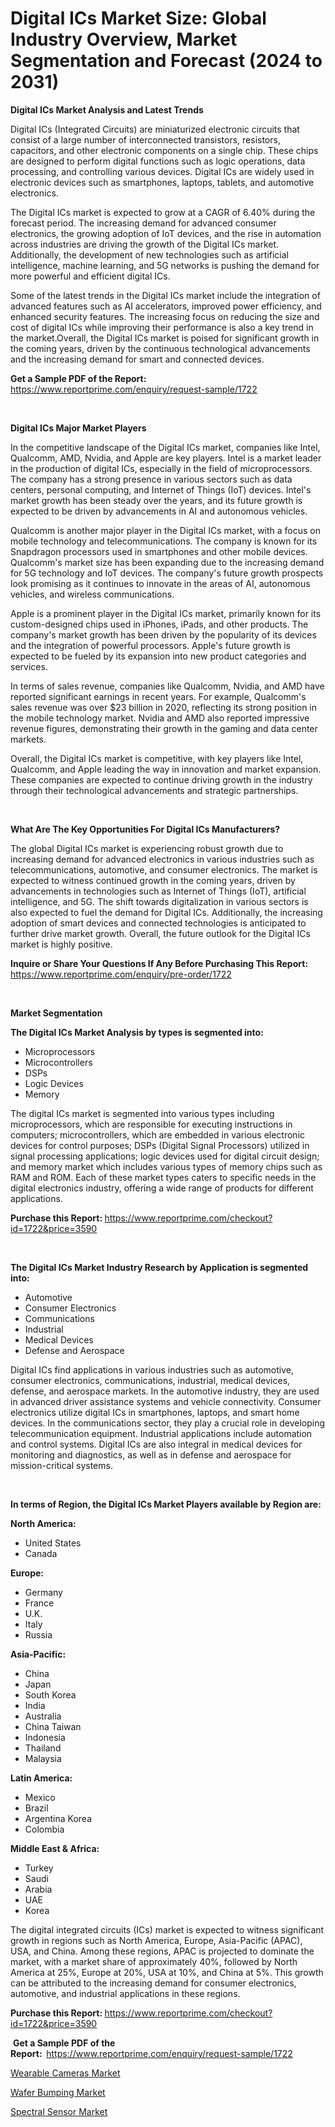<p><h1>Digital ICs Market Size: Global Industry Overview, Market Segmentation and Forecast (2024 to 2031)</h1></p><p><strong>Digital ICs Market Analysis and Latest Trends</strong></p>
<p><p>Digital ICs (Integrated Circuits) are miniaturized electronic circuits that consist of a large number of interconnected transistors, resistors, capacitors, and other electronic components on a single chip. These chips are designed to perform digital functions such as logic operations, data processing, and controlling various devices. Digital ICs are widely used in electronic devices such as smartphones, laptops, tablets, and automotive electronics.</p><p>The Digital ICs market is expected to grow at a CAGR of 6.40% during the forecast period. The increasing demand for advanced consumer electronics, the growing adoption of IoT devices, and the rise in automation across industries are driving the growth of the Digital ICs market. Additionally, the development of new technologies such as artificial intelligence, machine learning, and 5G networks is pushing the demand for more powerful and efficient digital ICs.</p><p>Some of the latest trends in the Digital ICs market include the integration of advanced features such as AI accelerators, improved power efficiency, and enhanced security features. The increasing focus on reducing the size and cost of digital ICs while improving their performance is also a key trend in the market.Overall, the Digital ICs market is poised for significant growth in the coming years, driven by the continuous technological advancements and the increasing demand for smart and connected devices.</p></p>
<p><strong>Get a Sample PDF of the Report:&nbsp;</strong> <a href="https://www.reportprime.com/enquiry/request-sample/1722">https://www.reportprime.com/enquiry/request-sample/1722</a></p>
<p>&nbsp;</p>
<p><strong>Digital ICs Major Market Players</strong></p>
<p><p>In the competitive landscape of the Digital ICs market, companies like Intel, Qualcomm, AMD, Nvidia, and Apple are key players. Intel is a market leader in the production of digital ICs, especially in the field of microprocessors. The company has a strong presence in various sectors such as data centers, personal computing, and Internet of Things (IoT) devices. Intel's market growth has been steady over the years, and its future growth is expected to be driven by advancements in AI and autonomous vehicles.</p><p>Qualcomm is another major player in the Digital ICs market, with a focus on mobile technology and telecommunications. The company is known for its Snapdragon processors used in smartphones and other mobile devices. Qualcomm's market size has been expanding due to the increasing demand for 5G technology and IoT devices. The company's future growth prospects look promising as it continues to innovate in the areas of AI, autonomous vehicles, and wireless communications.</p><p>Apple is a prominent player in the Digital ICs market, primarily known for its custom-designed chips used in iPhones, iPads, and other products. The company's market growth has been driven by the popularity of its devices and the integration of powerful processors. Apple's future growth is expected to be fueled by its expansion into new product categories and services.</p><p>In terms of sales revenue, companies like Qualcomm, Nvidia, and AMD have reported significant earnings in recent years. For example, Qualcomm's sales revenue was over $23 billion in 2020, reflecting its strong position in the mobile technology market. Nvidia and AMD also reported impressive revenue figures, demonstrating their growth in the gaming and data center markets.</p><p>Overall, the Digital ICs market is competitive, with key players like Intel, Qualcomm, and Apple leading the way in innovation and market expansion. These companies are expected to continue driving growth in the industry through their technological advancements and strategic partnerships.</p></p>
<p>&nbsp;</p>
<p><strong>What Are The Key Opportunities For Digital ICs Manufacturers?</strong></p>
<p><p>The global Digital ICs market is experiencing robust growth due to increasing demand for advanced electronics in various industries such as telecommunications, automotive, and consumer electronics. The market is expected to witness continued growth in the coming years, driven by advancements in technologies such as Internet of Things (IoT), artificial intelligence, and 5G. The shift towards digitalization in various sectors is also expected to fuel the demand for Digital ICs. Additionally, the increasing adoption of smart devices and connected technologies is anticipated to further drive market growth. Overall, the future outlook for the Digital ICs market is highly positive.</p></p>
<p><strong>Inquire or Share Your Questions If Any Before Purchasing This Report:</strong> <a href="https://www.reportprime.com/enquiry/pre-order/1722">https://www.reportprime.com/enquiry/pre-order/1722</a></p>
<p>&nbsp;</p>
<p><strong>Market Segmentation</strong></p>
<p><strong>The Digital ICs Market Analysis by types is segmented into:</strong></p>
<p><ul><li>Microprocessors</li><li>Microcontrollers</li><li>DSPs</li><li>Logic Devices</li><li>Memory</li></ul></p>
<p><p>The digital ICs market is segmented into various types including microprocessors, which are responsible for executing instructions in computers; microcontrollers, which are embedded in various electronic devices for control purposes; DSPs (Digital Signal Processors) utilized in signal processing applications; logic devices used for digital circuit design; and memory market which includes various types of memory chips such as RAM and ROM. Each of these market types caters to specific needs in the digital electronics industry, offering a wide range of products for different applications.</p></p>
<p><strong>Purchase this Report:&nbsp;</strong><a href="https://www.reportprime.com/checkout?id=1722&price=3590">https://www.reportprime.com/checkout?id=1722&price=3590</a></p>
<p>&nbsp;</p>
<p><strong>The Digital ICs Market Industry Research by Application is segmented into:</strong></p>
<p><ul><li>Automotive</li><li>Consumer Electronics</li><li>Communications</li><li>Industrial</li><li>Medical Devices</li><li>Defense and Aerospace</li></ul></p>
<p><p>Digital ICs find applications in various industries such as automotive, consumer electronics, communications, industrial, medical devices, defense, and aerospace markets. In the automotive industry, they are used in advanced driver assistance systems and vehicle connectivity. Consumer electronics utilize digital ICs in smartphones, laptops, and smart home devices. In the communications sector, they play a crucial role in developing telecommunication equipment. Industrial applications include automation and control systems. Digital ICs are also integral in medical devices for monitoring and diagnostics, as well as in defense and aerospace for mission-critical systems.</p></p>
<p>&nbsp;</p>
<p><strong>In terms of Region, the Digital ICs Market Players available by Region are:</strong></p>
<p>
    <p> <strong> North America: </strong>
        <ul>
            <li>United States</li>
            <li>Canada</li>
        </ul>
        </p> 
    <p> <strong> Europe: </strong>
        <ul>
            <li>Germany</li>
            <li>France</li>
            <li>U.K.</li>
            <li>Italy</li>
            <li>Russia</li>
        </ul>
        </p> 
    <p> <strong> Asia-Pacific: </strong>
        <ul>
            <li>China</li>
            <li>Japan</li>
            <li>South Korea</li>
            <li>India</li>
            <li>Australia</li>
            <li>China Taiwan</li>
            <li>Indonesia</li>
            <li>Thailand</li>
            <li>Malaysia</li>
        </ul>
        </p> 
    <p> <strong> Latin America: </strong>
        <ul>
            <li>Mexico</li>
            <li>Brazil</li>
            <li>Argentina Korea</li>
            <li>Colombia</li>
        </ul>
        </p> 
    <p> <strong> Middle East & Africa: </strong>
        <ul>
            <li>Turkey</li>
            <li>Saudi</li>
            <li>Arabia</li>
            <li>UAE</li>
            <li>Korea</li>
        </ul>
    </p>
    </p>
<p><p>The digital integrated circuits (ICs) market is expected to witness significant growth in regions such as North America, Europe, Asia-Pacific (APAC), USA, and China. Among these regions, APAC is projected to dominate the market, with a market share of approximately 40%, followed by North America at 25%, Europe at 20%, USA at 10%, and China at 5%. This growth can be attributed to the increasing demand for consumer electronics, automotive, and industrial applications in these regions.</p></p>
<p><strong>Purchase this Report: </strong><a href="https://www.reportprime.com/checkout?id=1722&price=3590">https://www.reportprime.com/checkout?id=1722&price=3590</a></p>
<p>&nbsp;<strong>Get a Sample PDF of the Report:&nbsp;&nbsp;</strong><a href="https://www.reportprime.com/enquiry/request-sample/1722">https://www.reportprime.com/enquiry/request-sample/1722</a></p>
<p><strong></strong></p>
<p><p><a href="https://github.com/nancykennedykellievqfqt2/Market-Research-Report-List-1/blob/main/wearable-cameras-market.md">Wearable Cameras Market</a></p><p><a href="https://github.com/NorbertYates/Market-Research-Report-List-4/blob/main/wafer-bumping-market.md">Wafer Bumping Market</a></p><p><a href="https://github.com/prosalinda88/Market-Research-Report-List-3/blob/main/spectral-sensor-market.md">Spectral Sensor Market</a></p></p>